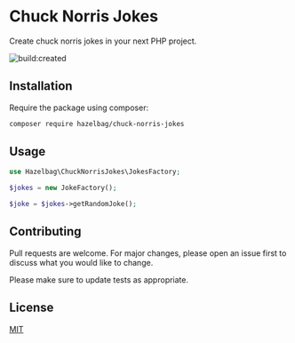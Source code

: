 # Chuck Norris Jokes

Create chuck norris jokes in your next PHP project.

<img src="https://app.travis-ci.com/hazelbag/chuck-norris-jokes.svg?branch=main&amp;status=created" alt="build:created">

## Installation

Require the package using composer:

```bash
composer require hazelbag/chuck-norris-jokes
```

## Usage

```php
use Hazelbag\ChuckNorrisJokes\JokesFactory;

$jokes = new JokeFactory();

$joke = $jokes->getRandomJoke();
```

## Contributing
Pull requests are welcome. For major changes, please open an issue first to discuss what you would like to change.

Please make sure to update tests as appropriate.

## License
[MIT](./LICENSE.md)